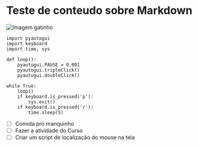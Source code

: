 # Teste de conteudo sobre Markdown
![Imagem gatinho](https://cdn.discordapp.com/attachments/839706431724322857/1279557555709804605/Imagem_do_WhatsApp_de_2024-01-06_as_19.58.41_2b95dc8f.jpg?ex=66d4e056&is=66d38ed6&hm=58b641c54558fd4626a6be688b1d84a3f2559a5c3ff397bb246cdb77ab5b76cf&)
```
import pyautogui
import keyboard
import time, sys

def loop():
	pyautogui.PAUSE = 0.001
	pyautogui.tripleClick()
	pyautogui.doubleClick()

while True:
	loop()
	if keyboard.is_pressed('p'):
		sys.exit()
	if keyboard.is_pressed('r'):
		time.sleep(5)

``` 
- [ ] Comida pro manquinho
- [ ] Fazer a atividade do Curso
- [ ] Criar um script de localização do mouse na tela 
